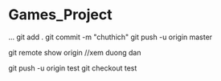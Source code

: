 # Games_Project
...
git add .
git commit -m "chuthich"
git push -u origin master

git remote show origin  //xem duong dan

git push -u origin test
git checkout test